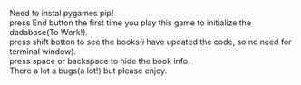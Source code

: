 Need to instal pygames pip!                                                  
press End button the first time you play this game to initialize the dadabase(To Work!).                                                   
press  shift botton to see the books(i have updated the code, so no need for terminal window).                                                   
press space or backspace to hide the book info.                                                                                         
There a lot a bugs(a lot!) but please enjoy.
